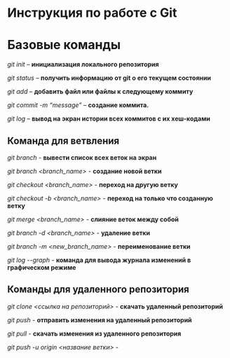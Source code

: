 # Инструкция по работе с Git

# Базовые команды

*git init* – **инициализация локального репозитория**

*git status* – **получить информацию от git о его текущем состоянии**

*git add* – **добавить файл или файлы к следующему коммиту**

*git commit -m “message”* – **создание коммита.**

*git log* – **вывод на экран истории всех коммитов с их хеш-кодами**

## Команда для ветвления

*git branch* - **вывести список всех веток на экран**

*git branch <branch_name>* - **создание новой ветки**

*git checkout <branch_name>* - **переход на другую ветку**

*git checkout -b <branch_name>* - **переход на только что созданную ветку**

*git merge <branch_name>* - **слияние веток между собой**

*git branch -d <branch_name>* - **удаление ветки**

*git branch -m <new_branch_name>* - **переименование ветки**

*git log --graph* - **команда для вывода журнала изменений в графическом режиме**

## Команды для удаленного репозитория

*git clone <ссылка на репозиторий>* - **скачать удаленный репозиторий**

*git push* - **отправить изменения на удаленный репозиторий**

*git pull* - **скачать изменения из удаленного репозитория**

*git push -u origin <название ветки>* - 